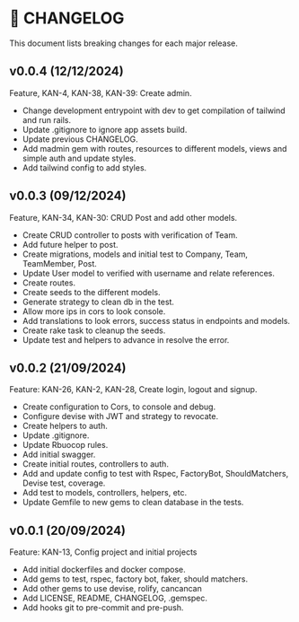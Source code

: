 # 📜 CHANGELOG

This document lists breaking changes for each major release.

## v0.0.4 (12/12/2024)

Feature, KAN-4, KAN-38, KAN-39: Create admin.

- Change development entrypoint with dev to get compilation of tailwind and run rails.
- Update .gitignore to ignore app assets build.
- Update previous CHANGELOG.
- Add madmin gem with routes, resources to different models, views and simple auth and update styles.
- Add tailwind config to add styles.

## v0.0.3 (09/12/2024)

Feature, KAN-34, KAN-30: CRUD Post and add other models.

- Create CRUD controller to posts with verification of Team.
- Add future helper to post.
- Create migrations, models and initial test to Company, Team, TeamMember, Post.
- Update User model to verified with username and relate references.
- Create routes.
- Create seeds to the different models.
- Generate strategy to clean db in the test.
- Allow more ips in cors to look console.
- Add translations to look errors, success status in endpoints and models.
- Create rake task to cleanup the seeds.
- Update test and helpers to advance in resolve the error.

## v0.0.2 (21/09/2024)

Feature: KAN-26, KAN-2, KAN-28, Create login, logout and signup.

- Create configuration to Cors, to console and debug.
- Configure devise with JWT and strategy to revocate.
- Create helpers to auth.
- Update .gitignore.
- Update Rbuocop rules.
- Add initial swagger.
- Create initial routes, controllers to auth.
- Add and update config to test with Rspec, FactoryBot, ShouldMatchers, Devise test, coverage.
- Add test to models, controllers, helpers, etc.
- Update Gemfile to new gems to clean database in the tests.

## v0.0.1 (20/09/2024)

Feature: KAN-13, Config project and initial projects

- Add initial dockerfiles and docker compose.
- Add gems to test, rspec, factory bot, faker, should matchers.
- Add other gems to use devise, rolify, cancancan
- Add LICENSE, README, CHANGELOG, .gemspec.
- Add hooks git to pre-commit and pre-push.
